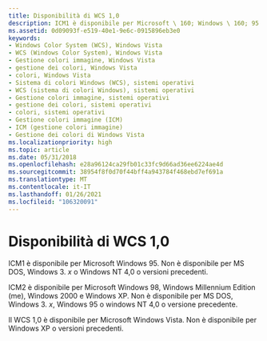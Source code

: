 ```yaml
---
title: Disponibilità di WCS 1,0
description: ICM1 è disponibile per Microsoft \ 160; Windows \ 160; 95. Non è disponibile per MS DOS, Windows 3. x o Windows NT 4,0 o versioni precedenti.
ms.assetid: 0d09093f-e519-40e1-9e6c-0915896eb3e0
keywords:
- Windows Color System (WCS), Windows Vista
- WCS (Windows Color System), Windows Vista
- Gestione colori immagine, Windows Vista
- gestione dei colori, Windows Vista
- colori, Windows Vista
- Sistema di colori Windows (WCS), sistemi operativi
- WCS (sistema di colori Windows), sistemi operativi
- Gestione colori immagine, sistemi operativi
- gestione dei colori, sistemi operativi
- colori, sistemi operativi
- Gestione colori immagine (ICM)
- ICM (gestione colori immagine)
- Gestione dei colori di Windows Vista
ms.localizationpriority: high
ms.topic: article
ms.date: 05/31/2018
ms.openlocfilehash: e28a96124ca29fb01c33fc9d66ad36ee6224ae4d
ms.sourcegitcommit: 38954f8f0d70f44bff4a943784f468ebd7ef691a
ms.translationtype: MT
ms.contentlocale: it-IT
ms.lasthandoff: 01/26/2021
ms.locfileid: "106320091"
---
```

# <a name="wcs-10-availability"></a>Disponibilità di WCS 1,0

ICM1 è disponibile per Microsoft Windows 95. Non è disponibile per MS DOS, Windows 3. *x* o Windows NT 4,0 o versioni precedenti.

ICM2 è disponibile per Microsoft Windows 98, Windows Millennium Edition (me), Windows 2000 e Windows XP. Non è disponibile per MS DOS, Windows 3. *x*, Windows 95 o windows NT 4,0 o versione precedente.

Il WCS 1,0 è disponibile per Microsoft Windows Vista. Non è disponibile per Windows XP o versioni precedenti.

 

 




